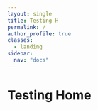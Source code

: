 ```yaml
---
layout: single
title: Testing H
permalink: /
author_profile: true
classes:
  - landing
sidebar:
  nav: "docs"
---
```


# Testing Home